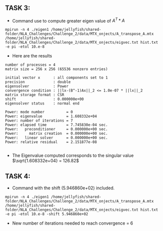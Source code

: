 ## TASK 3: 
- Command use to compute greater eigen value of $A^{T}*A$
```
mpirun -n 4 ./eigen1 /home/jellyfish/shared-folder/NLA_Challenges/Challenge_2/data/MTX_onjects/A_transpose_A.mtx /home/jellyfish/shared-folder/NLA_Challenges/Challenge_2/data/MTX_onjects/eigvec.txt hist.txt -e pi -etol 10.e-8

```

- Here are the results 
```
number of processes = 4
matrix size = 256 x 256 (65536 nonzero entries)

initial vector x      : all components set to 1
precision             : double
eigensolver           : Power
convergence condition : ||lx-(B^-1)Ax||_2 <= 1.0e-07 * ||lx||_2
matrix storage format : CSR
shift                 : 0.000000e+00
eigensolver status    : normal end

Power: mode number          = 0
Power: eigenvalue           = 1.608332e+04
Power: number of iterations = 7
Power: elapsed time         = 7.745830e-04 sec.
Power:   preconditioner     = 0.000000e+00 sec.
Power:     matrix creation  = 0.000000e+00 sec.
Power:   linear solver      = 0.000000e+00 sec.
Power: relative residual    = 2.151877e-08


```

- The Eigenvalue computed corresponds to the singular value $\sqrt{1.608332e+04} = 126.82$
  
## TASK 4: 
- Command with the shift (5.946860e+02) included.
```
mpirun -n 4 ./eigen1 /home/jellyfish/shared-folder/NLA_Challenges/Challenge_2/data/MTX_onjects/A_transpose_A.mtx /home/jellyfish/shared-folder/NLA_Challenges/Challenge_2/data/MTX_onjects/eigvec.txt hist.txt -e pi -etol 10.e-8 -shift 5.946860e+02

```
- New number of iterations needed to reach convergence = 6
